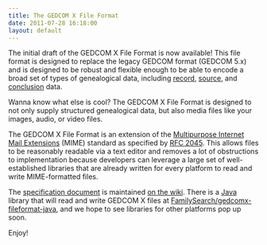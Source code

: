 ```yaml
---
title: The GEDCOM X File Format
date: 2011-07-28 16:18:00
layout: default
---
```


The initial draft of the GEDCOM X File Format is now available! This file format is designed to replace the legacy GEDCOM format 
(GEDCOM 5.x) and is designed to be robust and flexible enough to be able to encode a broad set of types of
genealogical data, including [record](http://www.gedcomx.org/Record-Profile.html), [source](http://www.gedcomx.org/Source-Profile.html), 
and [conclusion](http://www.gedcomx.org/Conclusion-Profile.html) data.

Wanna know what else is cool? The GEDCOM X File Format is designed to not only supply structured genealogical data, but also media files
like your images, audio, or video files.

The GEDCOM X File Format is an extension of the [Multipurpose Internet Mail Extensions](http://en.wikipedia.org/wiki/MIME)
(MIME) standard as specified by [RFC 2045](http://tools.ietf.org/html/rfc2045). This allows files to be reasonably
readable via a text editor and removes a lot of obstructions to implementation because developers can leverage a large
set of well-established libraries that are already written for every platform to read and write MIME-formatted files.

The [specification document](http://www.gedcomx.org/File-Format.html) is maintained 
[on the wiki](https://github.com/FamilySearch/gedcomx/wiki/File-Format). There is a [Java](http://java.sun.com) library that will
read and write GEDCOM X files at [FamilySearch/gedcomx-fileformat-java](https://github.com/FamilySearch/gedcomx-fileformat-java), 
and we hope to see libraries for other platforms pop up soon.

Enjoy!
